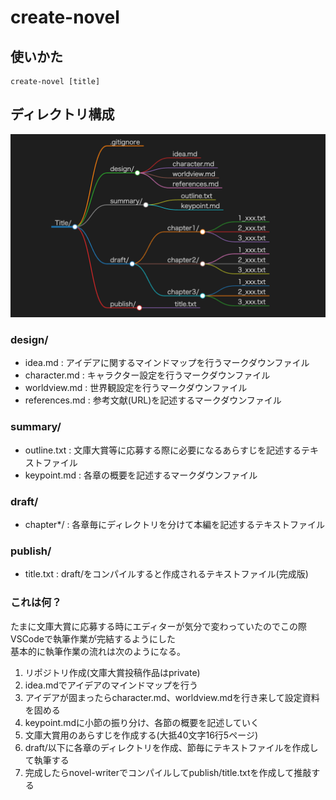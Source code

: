 # create-novel

## 使いかた

```
create-novel [title]
```

## ディレクトリ構成

![ディレクトリ構成](/image.png)

### design/
- idea.md : アイデアに関するマインドマップを行うマークダウンファイル
- character.md : キャラクター設定を行うマークダウンファイル
- worldview.md : 世界観設定を行うマークダウンファイル
- references.md : 参考文献(URL)を記述するマークダウンファイル

### summary/
- outline.txt : 文庫大賞等に応募する際に必要になるあらすじを記述するテキストファイル
- keypoint.md : 各章の概要を記述するマークダウンファイル

### draft/
- chapter*/ : 各章毎にディレクトリを分けて本編を記述するテキストファイル

### publish/
- title.txt : draft/をコンパイルすると作成されるテキストファイル(完成版)

### これは何？
たまに文庫大賞に応募する時にエディターが気分で変わっていたのでこの際VSCodeで執筆作業が完結するようにした  
基本的に執筆作業の流れは次のようになる。

1. リポジトリ作成(文庫大賞投稿作品はprivate)
1. idea.mdでアイデアのマインドマップを行う
1. アイデアが固まったらcharacter.md、worldview.mdを行き来して設定資料を固める
1. keypoint.mdに小節の振り分け、各節の概要を記述していく
1. 文庫大賞用のあらすじを作成する(大抵40文字16行5ページ)
1. draft/以下に各章のディレクトリを作成、節毎にテキストファイルを作成して執筆する
1. 完成したらnovel-writerでコンパイルしてpublish/title.txtを作成して推敲する
